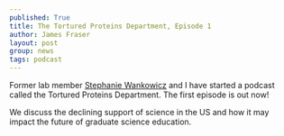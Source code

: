 ```yaml
---
published: True
title: The Tortured Proteins Department, Episode 1
author: James Fraser
layout: post
group: news
tags: podcast
---
```


Former lab member [Stephanie Wankowicz](https://wankowiczlab.com/) and I have started a podcast called the Tortured Proteins Department. The first episode is out now!

We discuss the declining support of science in the US and how it may impact the future of graduate science education.